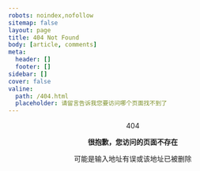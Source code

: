 ```yaml
---
robots: noindex,nofollow
sitemap: false
layout: page
title: 404 Not Found
body: [article, comments]
meta:
  header: []
  footer: []
sidebar: []
cover: false
valine:
  path: /404.html
  placeholder: 请留言告诉我您要访问哪个页面找不到了
---
```


<center>
<p huge>404</p>

<b>很抱歉，您访问的页面不存在</b>

可能是输入地址有误或该地址已被删除

</center>
